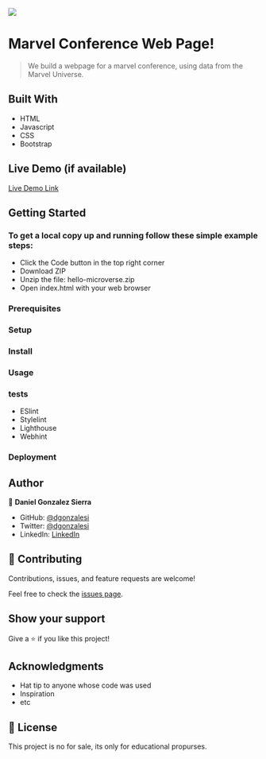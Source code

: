 ![](https://img.shields.io/badge/Microverse-blueviolet)

# Marvel Conference Web Page!

> We build a webpage for a marvel conference, using data from the Marvel Universe.


## Built With

- HTML
- Javascript
- CSS
- Bootstrap

## Live Demo (if available)

[Live Demo Link](https://livedemo.com)


## Getting Started
### To get a local copy up and running follow these simple example steps:
- Click the Code button in the top right corner
- Download ZIP
- Unzip the file: hello-microverse.zip
- Open index.html with your web browser

### Prerequisites

### Setup

### Install

### Usage

### tests

- ESlint
- Stylelint
- Lighthouse
- Webhint

### Deployment



## Author

👤 **Daniel Gonzalez Sierra**

- GitHub: [@dgonzalesi](https://github.com/dgonzalesi)
- Twitter: [@dgonzalesi](https://twitter.com/dgonzalesi)
- LinkedIn: [LinkedIn](https://www.linkedin.com/in/daniel-g-sierra-60472719/)

## 🤝 Contributing

Contributions, issues, and feature requests are welcome!

Feel free to check the [issues page](https://github.com/dgonzalesi/capstone-webpage/issues).

## Show your support

Give a ⭐️ if you like this project!

## Acknowledgments

- Hat tip to anyone whose code was used
- Inspiration
- etc

## 📝 License

This project is no for sale, its only for educational propurses.

